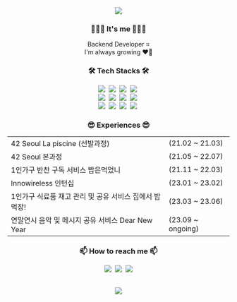 <div align=center>
<img src="https://capsule-render.vercel.app/api?type=waving&color=auto&height=100&section=header&text=Hyeonji%20Jung&fontSize=50" />

### 🙋🏻‍♀️ It's me 🙋🏻‍♀️
Backend Developer ⌗ <br>
I'm always growing ❤️‍🔥

### 🛠️ Tech Stacks 🛠️
<p align="center">
  <img src="https://img.shields.io/badge/Java-007396?style=flat-square&logo=Java&logoColor=white"/></a>&nbsp
  <img src="https://img.shields.io/badge/Python-3766AB?style=flat-square&logo=Python&logoColor=white"/></a>&nbsp 
  <img src="https://img.shields.io/badge/Javascript-ffb13b?style=flat-square&logo=javascript&logoColor=white"/></a>&nbsp
  <img src="https://img.shields.io/badge/TypeScript-3178C6?style=flat-square&logo=TypeScript&logoColor=white"/></a>&nbsp
  <br>
  <img src="https://img.shields.io/badge/Spring-6DB33F?style=flat-square&logo=Spring&logoColor=white"/></a>&nbsp
  <img src="https://img.shields.io/badge/SpringBoot-6DB33F?style=flat-square&logo=SpringBoot&logoColor=white"/></a>&nbsp 
  <img src="https://img.shields.io/badge/Node.js-339933?style=flat-square&logo=Node.js&logoColor=white"/></a>&nbsp
  <img src="https://img.shields.io/badge/Express-000000?style=flat-square&logo=Express&logoColor=white"/></a>&nbsp
  <br>
  <img src="https://img.shields.io/badge/Mysql-E6B91E?style=flat-square&logo=MySql&logoColor=white"/></a>&nbsp 
  <img src="https://img.shields.io/badge/AWS-232F3E?style=flat-square&logo=AmazonAWS&logoColor=white"/></a>&nbsp 
  <img src="https://img.shields.io/badge/Docker-2496ED?style=flat-square&logo=Docker&logoColor=white"/></a>&nbsp 
  <img src="https://img.shields.io/badge/ArgoCD-E6764A?style=flat-square&logo=Argo&logoColor=white"/></a>&nbsp 
</p>

### 😎 Experiences 😎
<table>
  <tr>
    <td>42 Seoul La piscine (선발과정)</td>
    <td>(21.02 ~ 21.03)</td>
  </tr>
  <tr>
    <td>42 Seoul 본과정</td>
    <td>(21.05 ~ 22.07)</td>
  </tr>
  <tr>
    <td>1인가구 반찬 구독 서비스 밥은먹었니</td>
    <td>(21.11 ~ 22.03)</td>
  </tr>
  <tr>
    <td>Innowireless 인턴십</td>
    <td>(23.01 ~ 23.02)</td>
  </tr>
  <tr>
    <td>1인가구 식료품 재고 관리 및 공유 서비스 집에서 밥 먹장!</td>
    <td>(23.03 ~ 23.06)</td>
  </tr>
  <tr>
    <td>연말연시 음악 및 메시지 공유 서비스 Dear New Year</td>
    <td>(23.09 ~ ongoing)</td>
  </tr>
</table>

###  📫 How to reach me 📫
<p align="center">
  <a href="https://velog.io/@welloff_jj"><img src="https://img.shields.io/badge/Blog-11B48A?style=flat-square&logo=Vimeo&logoColor=white&link=https://velog.io/@hyeinisfree"/></a>&nbsp
  <a href="https://www.instagram.com/_well_off_"><img src="https://img.shields.io/badge/Instagram-E4405F?style=flat-square&logo=Instagram&logoColor=white&link=https://www.instagram.com/hye_inisfree/"/></a>&nbsp
  <a href="mailto:welloff.jj@gmail.com"><img src="https://img.shields.io/badge/Gmail-d14836?style=flat-square&logo=Gmail&logoColor=white&link=kimhyein7110@gmail.com"/></a>
</p>
</br>
<img src="http://mazassumnida.wtf/api/v2/generate_badge?boj=welloff_jj"/>

</div>

